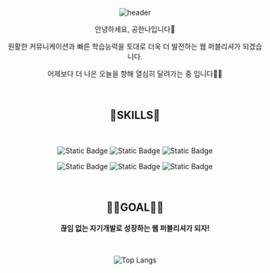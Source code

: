 

<div align="center">
  
  ![header](https://capsule-render.vercel.app/api?type=Waving&color=83B4FF&height=300&section=header&text=WELCOME&fontSize=90)
  
  안녕하세요, 공한나입니다🥰
  
  원활한 커뮤니케이션과 빠른 학습능력을 토대로 더욱 더 발전하는 웹 퍼블리셔가 되겠습니다.
  
  어제보다 더 나은 오늘을 향해 열심히 달려가는 중 입니다🏃‍♀

  <br>

  ## 🧐SKILLS🧐 ##
  <br>
  
  ![Static Badge](https://img.shields.io/badge/HTML5-E34F26?style=for-the-badge&logo=HTML5&logoColor=white) ![Static Badge](https://img.shields.io/badge/CSS3-1572B6?style=for-the-badge&logo=CSS3&logoColor=white) ![Static Badge](https://img.shields.io/badge/JavaScript-F7DF1E?style=for-the-badge&logo=JavaScript&logoColor=white) 
  
  ![Static Badge](https://img.shields.io/badge/jquery-0769AD?style=for-the-badge&logo=jQuery&logoColor=white) ![Static Badge](https://img.shields.io/badge/React-61DAFB?style=for-the-badge&logo=React&logoColor=white) ![Static Badge](https://img.shields.io/badge/GitHub-181717?style=for-the-badge&logo=GitHub&logoColor=white)

<br>

  ## 👩‍💻GOAL👩‍💻 ##
  **끊임 없는 자기개발로 성장하는 웹 퍼블리셔가 되자!**

  <br>
    
  ![Top Langs](https://github-readme-stats.vercel.app/api/top-langs/?username=GongHanna&layout=compact)
  

</div>
